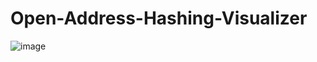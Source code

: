 # Open-Address-Hashing-Visualizer
![image](https://github.com/user-attachments/assets/1e7721e9-e32a-4963-a058-e3c0d2245f32)
